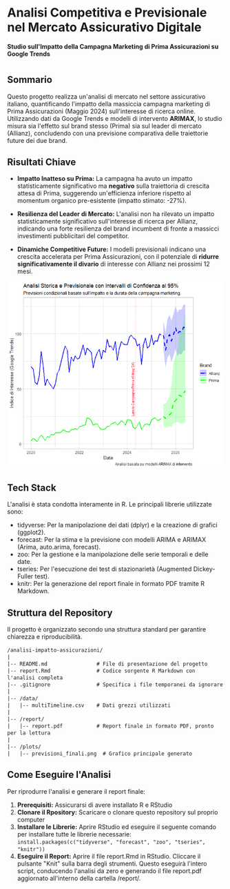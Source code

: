# Analisi Competitiva e Previsionale nel Mercato Assicurativo Digitale
**Studio sull'Impatto della Campagna Marketing di Prima Assicurazioni su Google Trends**
#
## Sommario

Questo progetto realizza un'analisi di mercato nel settore assicurativo italiano, quantificando l'impatto della massiccia campagna marketing di Prima Assicurazioni (Maggio 2024) sull'interesse di ricerca online. Utilizzando dati da Google Trends e modelli di intervento **ARIMAX**, lo studio misura sia l'effetto sul brand stesso (Prima) sia sul leader di mercato (Allianz), concludendo con una previsione comparativa delle traiettorie future dei due brand.

## Risultati Chiave 

- **Impatto Inatteso su Prima:** La campagna ha avuto un impatto statisticamente significativo ma **negativo** sulla traiettoria di crescita attesa di Prima, suggerendo un'efficienza inferiore rispetto al momentum organico pre-esistente (impatto stimato: -27%).

- **Resilienza del Leader di Mercato:** L'analisi non ha rilevato un impatto statisticamente significativo sull'interesse di ricerca per Allianz, indicando una forte resilienza del brand incumbent di fronte a massicci investimenti pubblicitari del competitor.

- **Dinamiche Competitive Future:** I modelli previsionali indicano una crescita accelerata per Prima Assicurazioni, con il potenziale di **ridurre significativamente il divario** di interesse con Allianz nei prossimi 12 mesi.

![Grafico delle previsioni comparative per Allianz e Prima Assicurazioni](Plots/previsioni_finali.png)

## Tech Stack
L'analisi è stata condotta interamente in R. Le principali librerie utilizzate sono:

- tidyverse: Per la manipolazione dei dati (dplyr) e la creazione di grafici (ggplot2).
- forecast: Per la stima e la previsione con modelli ARIMA e ARIMAX (Arima, auto.arima, forecast).
- zoo: Per la gestione e la manipolazione delle serie temporali e delle date.
- tseries: Per l'esecuzione dei test di stazionarietà (Augmented Dickey-Fuller test).
- knitr: Per la generazione del report finale in formato PDF tramite R Markdown.

## Struttura del Repository

Il progetto è organizzato secondo una struttura standard per garantire chiarezza e riproducibilità.

```
/analisi-impatto-assicurazioni/
|
|-- README.md                # File di presentazione del progetto
|-- report.Rmd               # Codice sorgente R Markdown con l'analisi completa
|-- .gitignore               # Specifica i file temporanei da ignorare
|
|-- /data/
|   |-- multiTimeline.csv    # Dati grezzi utilizzati
|
|-- /report/
|   |-- report.pdf           # Report finale in formato PDF, pronto per la lettura
|
|-- /plots/
|   |-- previsioni_finali.png  # Grafico principale generato
```

## Come Eseguire l'Analisi

Per riprodurre l'analisi e generare il report finale:

1. **Prerequisiti:** Assicurarsi di avere installato R e RStudio
2. **Clonare il Rpository:** Scaricare o clonare questo repository sul proprio computer
3. **Installare le Librerie:** Aprire RStudio ed eseguire il seguente comando per installare tutte le librerie necessarie: ``` install.packages(c("tidyverse", "forecast", "zoo", "tseries", "knitr")) ```
4. **Eseguire il Report:** Aprire il file report.Rmd in RStudio. Cliccare il pulsante "Knit" sulla barra degli strumenti. Questo eseguirà l'intero script, conducendo l'analisi da zero e generando il file report.pdf aggiornato all'interno della cartella /report/.
